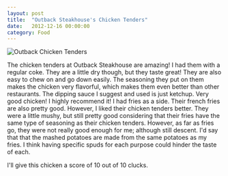 ```yaml
---
layout: post
title:  "Outback Steakhouse's Chicken Tenders"
date:   2012-12-16 00:00:00
category: Food
---
```


![Outback Chicken Tenders](http://i.imgur.com/iu6DCeX.png)

The chicken tenders at Outback Steakhouse are amazing! I had them with a regular coke. They are a little dry though, but they taste great! They are also easy to chew on and go down easily. The seasoning they put on them makes the chicken very flavorful, which makes them even better than other restaurants. The dipping sauce I suggest and used is just ketchup. Very good chicken! I highly recommend it! I had fries as a side. Their french fries are also pretty good. However, I liked their chicken tenders better. They were a little mushy, but still pretty good considering that their fries have the same type of seasoning as their chicken tenders. However, as far as fries go, they were not really good enough for me; although still descent. I'd say that that the mashed potatoes are made from the same potatoes as my fries. I think having specific spuds for each purpose could hinder the taste of each.

I'll give this chicken a score of 10 out of 10 clucks.
